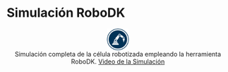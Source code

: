 # Simulación RoboDK
<p align="center">      
  <img height=50 width=50 align="center" src="../assets/images/robodk_logo.jpg" />
  <br>
  Simulación completa de la célula robotizada empleando la herramienta RoboDK.
  <a href="https://youtu.be/DR9Hm8acyPI?si=flaHW0xUI_p496Vz">Video de la Simulación</a>
</p>
